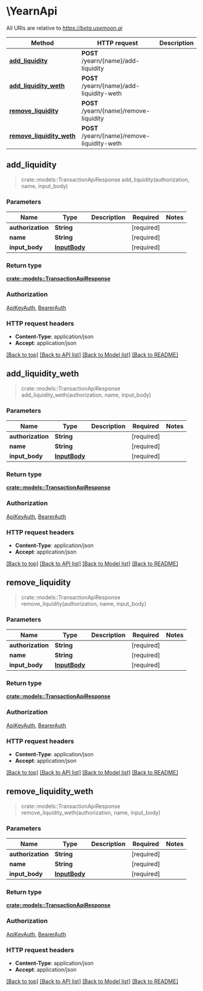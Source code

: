 # \YearnApi

All URIs are relative to _https://beta.usemoon.ai_

| Method                                                             | HTTP request                                 | Description |
| ------------------------------------------------------------------ | -------------------------------------------- | ----------- |
| [**add\_liquidity**](YearnApi.md#add\_liquidity)                   | **POST** /yearn/{name}/add-liquidity         |             |
| [**add\_liquidity\_weth**](YearnApi.md#add\_liquidity\_weth)       | **POST** /yearn/{name}/add-liquidity-weth    |             |
| [**remove\_liquidity**](YearnApi.md#remove\_liquidity)             | **POST** /yearn/{name}/remove-liquidity      |             |
| [**remove\_liquidity\_weth**](YearnApi.md#remove\_liquidity\_weth) | **POST** /yearn/{name}/remove-liquidity-weth |             |

## add\_liquidity

> crate::models::TransactionApiResponse add\_liquidity(authorization, name, input\_body)

### Parameters

| Name              | Type                          | Description | Required    | Notes |
| ----------------- | ----------------------------- | ----------- | ----------- | ----- |
| **authorization** | **String**                    |             | \[required] |       |
| **name**          | **String**                    |             | \[required] |       |
| **input\_body**   | [**InputBody**](InputBody.md) |             | \[required] |       |

### Return type

[**crate::models::TransactionApiResponse**](docs/TransactionAPIResponse.md)

### Authorization

[ApiKeyAuth](./#ApiKeyAuth), [BearerAuth](./#BearerAuth)

### HTTP request headers

* **Content-Type**: application/json
* **Accept**: application/json

[\[Back to top\]](YearnApi.md) [\[Back to API list\]](./#documentation-for-api-endpoints) [\[Back to Model list\]](./#documentation-for-models) [\[Back to README\]](./)

## add\_liquidity\_weth

> crate::models::TransactionApiResponse add\_liquidity\_weth(authorization, name, input\_body)

### Parameters

| Name              | Type                          | Description | Required    | Notes |
| ----------------- | ----------------------------- | ----------- | ----------- | ----- |
| **authorization** | **String**                    |             | \[required] |       |
| **name**          | **String**                    |             | \[required] |       |
| **input\_body**   | [**InputBody**](InputBody.md) |             | \[required] |       |

### Return type

[**crate::models::TransactionApiResponse**](docs/TransactionAPIResponse.md)

### Authorization

[ApiKeyAuth](./#ApiKeyAuth), [BearerAuth](./#BearerAuth)

### HTTP request headers

* **Content-Type**: application/json
* **Accept**: application/json

[\[Back to top\]](YearnApi.md) [\[Back to API list\]](./#documentation-for-api-endpoints) [\[Back to Model list\]](./#documentation-for-models) [\[Back to README\]](./)

## remove\_liquidity

> crate::models::TransactionApiResponse remove\_liquidity(authorization, name, input\_body)

### Parameters

| Name              | Type                          | Description | Required    | Notes |
| ----------------- | ----------------------------- | ----------- | ----------- | ----- |
| **authorization** | **String**                    |             | \[required] |       |
| **name**          | **String**                    |             | \[required] |       |
| **input\_body**   | [**InputBody**](InputBody.md) |             | \[required] |       |

### Return type

[**crate::models::TransactionApiResponse**](docs/TransactionAPIResponse.md)

### Authorization

[ApiKeyAuth](./#ApiKeyAuth), [BearerAuth](./#BearerAuth)

### HTTP request headers

* **Content-Type**: application/json
* **Accept**: application/json

[\[Back to top\]](YearnApi.md) [\[Back to API list\]](./#documentation-for-api-endpoints) [\[Back to Model list\]](./#documentation-for-models) [\[Back to README\]](./)

## remove\_liquidity\_weth

> crate::models::TransactionApiResponse remove\_liquidity\_weth(authorization, name, input\_body)

### Parameters

| Name              | Type                          | Description | Required    | Notes |
| ----------------- | ----------------------------- | ----------- | ----------- | ----- |
| **authorization** | **String**                    |             | \[required] |       |
| **name**          | **String**                    |             | \[required] |       |
| **input\_body**   | [**InputBody**](InputBody.md) |             | \[required] |       |

### Return type

[**crate::models::TransactionApiResponse**](docs/TransactionAPIResponse.md)

### Authorization

[ApiKeyAuth](./#ApiKeyAuth), [BearerAuth](./#BearerAuth)

### HTTP request headers

* **Content-Type**: application/json
* **Accept**: application/json

[\[Back to top\]](YearnApi.md) [\[Back to API list\]](./#documentation-for-api-endpoints) [\[Back to Model list\]](./#documentation-for-models) [\[Back to README\]](./)
